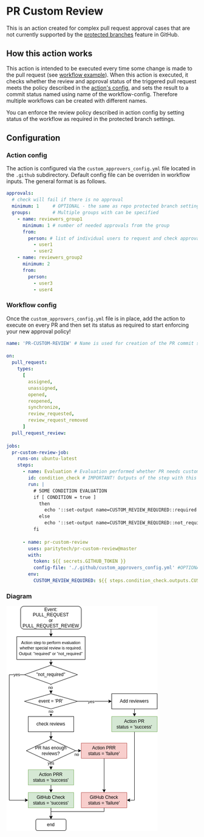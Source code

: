# PR Custom Review

This is an action created for complex pull request approval cases that are not currently supported by the [protected branches](https://docs.github.com/en/github/administering-a-repository/defining-the-mergeability-of-pull-requests/about-protected-branches#about-branch-protection-settings) feature in GitHub.

## How this action works

This action is intended to be executed every time some change is made to the pull request (see [workflow example](#Workflow-config])). When this action is executed, it checks whether the review and approval status of the triggered pull request meets the policy described in the [action's config](#Action-config), and sets the result to a commit status named using name of the workflow-config. Therefore multiple workflows can be created with different names.

You can enforce the review policy described in action config by setting status of the workflow as required in the protected branch settings.

## Configuration

### Action config

The action is configured via the `custom_approvers_config.yml` file located in the `.github` subdirectory. Default config file can be overriden in workflow inputs.
The general format is as follows.

```yaml
approvals:
  # check will fail if there is no approval
  minimum: 1     # OPTIONAL - the same as repo protected branch settings
  groups:        # Multiple groups with can be specified
    - name: reviewers_group1
      minimum: 1 # number of needed approvals from the group
      from:
        person: # list of individual users to request and check approvals. Works with default GITHUB_TOKEN
          - user1
          - user2
    - name: reviewers_group2
      minimum: 2
      from:
        person:
          - user3
          - user4
```

### Workflow config

Once the `custom_approvers_config.yml` file is in place, add the action to execute on every PR and then set its status as required to start enforcing your new approval policy!

```yaml
name: 'PR-CUSTOM-REVIEW' # Name is used for creation of the PR commit status

on:
  pull_request:
    types:
      [
        assigned,
        unassigned,
        opened,
        reopened,
        synchronize,
        review_requested,
        review_request_removed
      ]
  pull_request_review:

jobs:
  pr-custom-review-job:
    runs-on: ubuntu-latest
    steps:
      - name: Evaluation # Evaluation performed whether PR needs custom review
        id: condition_check # IMPORTANT! Outputs of the step with this id will be used later
        run: |
          # SOME CONDITION EVALUATION
          if [ CONDITION = true ]
            then
              echo '::set-output name=CUSTOM_REVIEW_REQUIRED::required'
            else
              echo '::set-output name=CUSTOM_REVIEW_REQUIRED::not_required'
          fi

      - name: pr-custom-review
        uses: paritytech/pr-custom-review@master
        with:
          token: ${{ secrets.GITHUB_TOKEN }}
          config-file: './.github/custom_approvers_config.yml' #OPTIONAL if not specified default './.github/custom_approvers_config.yml' path will be used
        env:
          CUSTOM_REVIEW_REQUIRED: ${{ steps.condition_check.outputs.CUSTOM_REVIEW_REQUIRED }
```

### Diagram
![Diagram](./img/pr-custom-review-diagram.png)